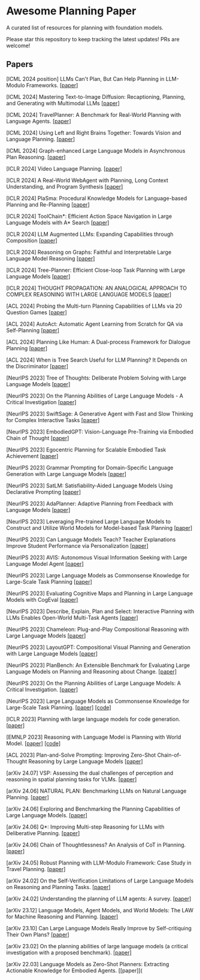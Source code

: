 # Awesome Planning Paper

A curated list of resources for planning with foundation models.

Please star this repository to keep tracking the latest updates! PRs are welcome!

## Papers

[ICML 2024 position] LLMs Can't Plan, But Can Help Planning in LLM-Modulo Frameworks. [[paper]](https://arxiv.org/pdf/2402.01817)

[ICML 2024] Mastering Text-to-Image Diffusion: Recaptioning, Planning, and Generating with Multimodal LLMs [[paper]](https://openreview.net/pdf?id=DgLFkAPwuZ)

[ICML 2024] TravelPlanner: A Benchmark for Real-World Planning with Language Agents. [[paper]](https://arxiv.org/pdf/2402.01622)

[ICML 2024] Using Left and Right Brains Together: Towards Vision and Language Planning. [[paper]](https://arxiv.org/pdf/2402.10534)

[ICML 2024] Graph-enhanced Large Language Models in Asynchronous Plan Reasoning. [[paper]](https://arxiv.org/pdf/2402.02805)

[ICLR 2024] Video Language Planning. [[paper]](https://openreview.net/forum?id=9pKtcJcMP3)

[ICLR 2024] A Real-World WebAgent with Planning, Long Context Understanding, and Program Synthesis [[paper]](https://openreview.net/forum?id=9JQtrumvg8)

[ICLR 2024] PlaSma: Procedural Knowledge Models for Language-based Planning and Re-Planning [[paper]](https://openreview.net/forum?id=dFcXJgnrGB)

[ICLR 2024] ToolChain*: Efficient Action Space Navigation in Large Language Models with A* Search [[paper]](https://openreview.net/forum?id=B6pQxqUcT8)

[ICLR 2024] LLM Augmented LLMs: Expanding Capabilities through Composition [[paper]](https://openreview.net/forum?id=jjA4O1vJRz)

[ICLR 2024] Reasoning on Graphs: Faithful and Interpretable Large Language Model Reasoning [[paper]](https://openreview.net/forum?id=ZGNWW7xZ6Q)

[ICLR 2024] Tree-Planner: Efficient Close-loop Task Planning with Large Language Models [[paper]](https://openreview.net/forum?id=Glcsog6zOe)

[ICLR 2024] THOUGHT PROPAGATION: AN ANALOGICAL APPROACH TO COMPLEX REASONING WITH LARGE LANGUAGE MODELS [[paper]](https://openreview.net/forum?id=SBoRhRCzM3)

[ACL 2024] Probing the Multi-turn Planning Capabilities of LLMs via 20 Question Games [[paper]](https://arxiv.org/pdf/2310.01468)

[ACL 2024] AutoAct: Automatic Agent Learning from Scratch for QA via Self-Planning [[paper]](https://arxiv.org/pdf/2401.05268)

[ACL 2024] Planning Like Human: A Dual-process Framework for Dialogue Planning [[paper]](https://arxiv.org/pdf/2406.05374)

[ACL 2024] When is Tree Search Useful for LLM Planning? It Depends on the Discriminator [[paper]](https://arxiv.org/pdf/2402.10890)

[NeurIPS 2023] Tree of Thoughts: Deliberate Problem Solving with Large Language Models [[paper]](https://openreview.net/forum?id=5Xc1ecxO1h)

[NeurIPS 2023] On the Planning Abilities of Large Language Models - A Critical Investigation [[paper]](https://openreview.net/forum?id=X6dEqXIsEW)

[NeurIPS 2023] SwiftSage: A Generative Agent with Fast and Slow Thinking for Complex Interactive Tasks [[paper]](https://openreview.net/forum?id=Rzk3GP1HN7)

[NeurIPS 2023] EmbodiedGPT: Vision-Language Pre-Training via Embodied Chain of Thought [[paper]](https://openreview.net/forum?id=IL5zJqfxAa)

[NeurIPS 2023] Egocentric Planning for Scalable Embodied Task Achievement [[paper]](https://openreview.net/forum?id=v0lkbp66Uw)

[NeurIPS 2023] Grammar Prompting for Domain-Specific Language Generation with  Large Language Models [[paper]](https://openreview.net/forum?id=B4tkwuzeiY)

[NeurIPS 2023] SatLM: Satisfiability-Aided Language Models Using Declarative Prompting [[paper]](https://openreview.net/forum?id=TqW5PL1Poi)

[NeurIPS 2023] AdaPlanner: Adaptive Planning from Feedback with Language Models [[paper]](https://openreview.net/forum?id=rnKgbKmelt)

[NeurIPS 2023] Leveraging Pre-trained Large Language Models to Construct and Utilize World Models for Model-based Task Planning [[paper]](https://openreview.net/forum?id=zDbsSscmuj)

[NeurIPS 2023] Can Language Models Teach? Teacher Explanations Improve Student Performance via Personalization [[paper]](https://openreview.net/forum?id=IacxcFpvWQ)

[NeurIPS 2023] AVIS: Autonomous Visual Information Seeking with Large Language Model Agent [[paper]](https://openreview.net/forum?id=7EMphtUgCI)

[NeurIPS 2023] Large Language Models as Commonsense Knowledge for Large-Scale Task Planning [[paper]](https://openreview.net/forum?id=Wjp1AYB8lH)

[NeurIPS 2023] Evaluating Cognitive Maps and Planning in Large Language Models with CogEval [[paper]](https://openreview.net/forum?id=VtkGvGcGe3)

[NeurIPS 2023] Describe, Explain, Plan and Select: Interactive Planning with LLMs Enables Open-World Multi-Task Agents [[paper]](https://openreview.net/forum?id=KtvPdGb31Z)

[NeurIPS 2023] Chameleon: Plug-and-Play Compositional Reasoning with Large Language Models [[paper]](https://openreview.net/forum?id=HtqnVSCj3q)

[NeurIPS 2023] LayoutGPT: Compositional Visual Planning and Generation with Large Language Models [[paper]](https://openreview.net/forum?id=Xu8aG5Q8M3)

[NeurIPS 2023] PlanBench: An Extensible Benchmark for Evaluating Large Language Models on Planning and Reasoning about Change. [[paper]](https://arxiv.org/pdf/2206.10498)

[NeurIPS 2023] On the Planning Abilities of Large Language Models: A Critical Investigation. [[paper]](https://proceedings.neurips.cc/paper_files/paper/2023/file/efb2072a358cefb75886a315a6fcf880-Paper-Conference.pdf)

[NeurIPS 2023] Large Language Models as Commonsense Knowledge for Large-Scale Task Planning. [[paper]](https://arxiv.org/pdf/2305.14078.pdf) [[code]](https://github.com/1989Ryan/llm-mcts)

[ICLR 2023] Planning with large language models for code generation. [[paper]](https://arxiv.org/pdf/2303.05510)

[EMNLP 2023] Reasoning with Language Model is Planning with World Model. [[paper]](https://arxiv.org/pdf/2305.14992.pdf) [[code]](https://github.com/Ber666/llm-reasoners)

[ACL 2023] Plan-and-Solve Prompting: Improving Zero-Shot Chain-of-Thought Reasoning by Large Language Models [[paper]](https://arxiv.org/pdf/2305.04091)

[arXiv 24.07] VSP: Assessing the dual challenges of perception and reasoning in spatial planning tasks for VLMs. [[paper]](https://arxiv.org/pdf/2407.01863)

[arXiv 24.06] NATURAL PLAN: Benchmarking LLMs on Natural Language Planning. [[paper]](https://arxiv.org/pdf/2406.04520)

[arXiv 24.06] Exploring and Benchmarking the Planning Capabilities of Large Language Models. [[paper]](https://arxiv.org/pdf/2406.13094v1)

[arXiv 24.06] Q*: Improving Multi-step Reasoning for LLMs with Deliberative Planning. [[paper]](https://arxiv.org/pdf/2406.14283)

[arXiv 24.06] Chain of Thoughtlessness? An Analysis of CoT in Planning. [[paper]](https://arxiv.org/pdf/2405.04776)

[arXiv 24.05] Robust Planning with LLM-Modulo Framework: Case Study in Travel Planning. [[paper]](https://arxiv.org/pdf/2405.20625)

[arXiv 24.02] On the Self-Verification Limitations of Large Language Models on Reasoning and Planning Tasks. [[paper]](https://arxiv.org/pdf/2402.08115)

[arXiv 24.02] Understanding the planning of LLM agents: A survey. [[paper]](https://arxiv.org/pdf/2402.02716)

[arXiv 23.12] Language Models, Agent Models, and World Models: The LAW for Machine Reasoning and Planning. [[paper]](https://arxiv.org/pdf/2312.05230.pdf)

[arXiv 23.10] Can Large Language Models Really Improve by Self-critiquing Their Own Plans? [[paper]](https://arxiv.org/pdf/2310.08118)

[arXiv 23.02] On the planning abilities of large language models (a critical investigation with a proposed benchmark). [[paper]](https://arxiv.org/pdf/2302.06706)

[arXiv 22.03] Language Models as Zero-Shot Planners: Extracting Actionable Knowledge for Embodied Agents. [[paper]](
